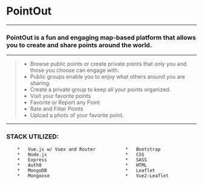 # PointOut #
---

### PointOut is a fun and engaging map-based platform that allows you to create and share points around the world. 
---
> * Browse public points or create private points that only you and those you choose can engage with.
> * Public groups enable you to enjoy what others around you are sharing.
> * Create a private group to keep all your points organized.
> *	Visit your favorite points
> *	Favorite or Report any Point
> *	Rate and Filter Points
> * Upload a photo of your favorite point.
---

### STACK UTILIZED:

        *	Vue.js w/ Vuex and Router           *	Bootstrap
        *	Node.js                             *	CSS
        *	Express                             *	SASS
        *	Auth0                               *	HTML
        *	MongoDB                             *	Leaflet
        *	Mongoose                            *	Vue2-Leaflet







